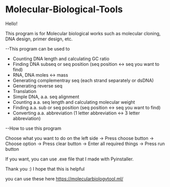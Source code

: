 # Molecular-Biological-Tools

Hello!

This program is for Molecular biological works such as molecular cloning, DNA design, primer design, etc.

--This program can be used to
  - Counting DNA length and calculating GC ratio
  - Finding DNA subseq or seq position (seq position <-> seq you want to find)
  - RNA, DNA moles <-> mass
  - Generating complementray seq (each strand separately or dsDNA)
  - Generating reverse seq
  - Translation
  - Simple DNA, a.a. seq alignment
  - Counting a.a. seq length and calculating molecular weight
  - Finding a.a. sub or seq position (seq position <-> seq you want to find)
  - Converting a.a. abbreviation (1 letter abbreviation <-> 3 letter abbreviation)



--How to use this program

Choose what you want to do on the left side
-> Press choose button
-> Choose option
-> Press clear button
-> Enter all required things
-> Press run button

If you want, you can use .exe file that I made with Pyinstaller.

Thank you :) I hope that this is helpful

you can use these here
https://molecularbiologytool.ml/
